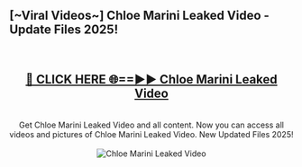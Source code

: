 <h2>[~Viral Videos~] Chloe Marini Leaked Video - Update Files 2025!</h2>
<br>
<div align="center">
<h2><a href="https://betterlinks.top/A2PfLJ" rel="nofollow">🔴 CLICK HERE 🌐==►► Chloe Marini Leaked Video</a></h2>
<br>
Get Chloe Marini Leaked Video and all content. Now you can access all videos and pictures of Chloe Marini Leaked Video. New Updated Files 2025!
<br>
<br>
<a href="https://betterlinks.top/A2PfLJ" rel="nofollow" data-target="animated-image.originalLink"><img src="https://i.ibb.co.com/WyWwxjT/player-gif2.gif" alt="Chloe Marini Leaked Video" style="max-width: 100%; display: inline-block;" data-target="animated-image.originalImage"></a>
</div>
<br>
